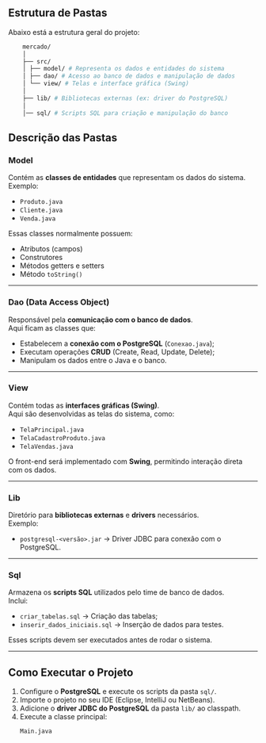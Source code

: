 ## Estrutura de Pastas

Abaixo está a estrutura geral do projeto:

```bash
    mercado/
    │
    ├── src/
    │ ├── model/ # Representa os dados e entidades do sistema
    │ ├── dao/ # Acesso ao banco de dados e manipulação de dados
    │ └── view/ # Telas e interface gráfica (Swing)
    │
    ├── lib/ # Bibliotecas externas (ex: driver do PostgreSQL)
    │
    │── sql/ # Scripts SQL para criação e manipulação do banco
```

## Descrição das Pastas

### **Model**
Contém as **classes de entidades** que representam os dados do sistema.  
Exemplo:  
- `Produto.java`  
- `Cliente.java`  
- `Venda.java`  

Essas classes normalmente possuem:
- Atributos (campos)
- Construtores
- Métodos getters e setters
- Método `toString()`

---

### **Dao (Data Access Object)**
Responsável pela **comunicação com o banco de dados**.  
Aqui ficam as classes que:

- Estabelecem a **conexão com o PostgreSQL** (`Conexao.java`);
- Executam operações **CRUD** (Create, Read, Update, Delete);
- Manipulam os dados entre o Java e o banco.

---

### **View**
Contém todas as **interfaces gráficas (Swing)**.  
Aqui são desenvolvidas as telas do sistema, como:

- `TelaPrincipal.java`  
- `TelaCadastroProduto.java`  
- `TelaVendas.java`  

O front-end será implementado com **Swing**, permitindo interação direta com os dados.

---

### **Lib**
Diretório para **bibliotecas externas** e **drivers** necessários.  
Exemplo:  

- `postgresql-<versão>.jar` → Driver JDBC para conexão com o PostgreSQL.

---

### **Sql**
Armazena os **scripts SQL** utilizados pelo time de banco de dados.  
Inclui:

- `criar_tabelas.sql` → Criação das tabelas;  
- `inserir_dados_iniciais.sql` → Inserção de dados para testes.

Esses scripts devem ser executados antes de rodar o sistema.

---

## Como Executar o Projeto

1. Configure o **PostgreSQL** e execute os scripts da pasta `sql/`.
2. Importe o projeto no seu IDE (Eclipse, IntelliJ ou NetBeans).
3. Adicione o **driver JDBC do PostgreSQL** da pasta `lib/` ao classpath.
4. Execute a classe principal:  
   ```bash
   Main.java
